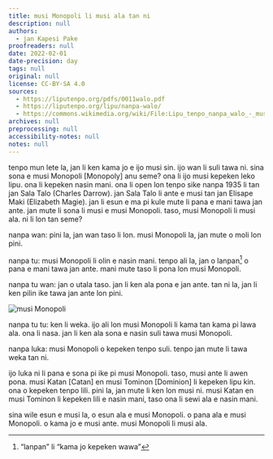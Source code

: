 ```yaml
---
title: musi Monopoli li musi ala tan ni
description: null
authors:
  - jan Kapesi Pake
proofreaders: null
date: 2022-02-01
date-precision: day
tags: null
original: null
license: CC-BY-SA 4.0
sources:
  - https://liputenpo.org/pdfs/0011walo.pdf
  - https://liputenpo.org/lipu/nanpa-walo/
  - https://commons.wikimedia.org/wiki/File:Lipu_tenpo_nanpa_walo_-_musi_Monopoli.png
archives: null
preprocessing: null
accessibility-notes: null
notes: null
---
```


tenpo mun lete la, jan li ken kama jo e ijo musi sin. ijo wan li suli tawa ni. sina sona e musi Monopoli [Monopoly] anu seme? ona li ijo musi kepeken leko lipu. ona li kepeken nasin mani. ona li open lon tenpo sike nanpa 1935 li tan jan Sala Talo (Charles Darrow). jan Sala Talo li ante e musi tan jan Elisape Maki (Elizabeth Magie). jan li esun e ma pi kule mute li pana e mani tawa jan ante. jan mute li sona li musi e musi Monopoli. taso, musi Monopoli li musi ala. ni li lon tan seme?

nanpa wan: pini la, jan wan taso li lon. musi Monopoli la, jan mute o moli lon pini.

nanpa tu: musi Monopoli li olin e nasin mani. tenpo ali la, jan o lanpan[^1] o pana e mani tawa jan ante. mani mute taso li pona lon musi Monopoli.

nanpa tu wan: jan o utala taso. jan li ken ala pona e jan ante. tan ni la, jan li ken pilin ike tawa jan ante lon pini.

[^1]: “lanpan” li “kama jo kepeken wawa”

![musi Monopoli](https://upload.wikimedia.org/wikipedia/commons/c/cc/Lipu_tenpo_nanpa_walo_-_musi_Monopoli.png)

nanpa tu tu: ken li weka. ijo ali lon musi Monopoli li kama tan kama pi lawa ala. ona li nasa. jan li ken ala sona e nasin suli tawa musi Monopoli.

nanpa luka: musi Monopoli o kepeken tenpo suli. tenpo jan mute li tawa weka tan ni.

ijo luka ni li pana e sona pi ike pi musi Monopoli. taso, musi ante li awen pona. musi Katan [Catan] en musi Tominon [Dominion] li kepeken lipu kin. ona o kepeken tenpo lili. pini la, jan mute li ken lon musi ni. musi Katan en musi Tominon li kepeken lili e nasin mani, taso ona li sewi ala e nasin mani.

sina wile esun e musi la, o esun ala e musi Monopoli. o pana ala e musi Monopoli. o kama jo e musi ante. musi Monopoli li musi ala.